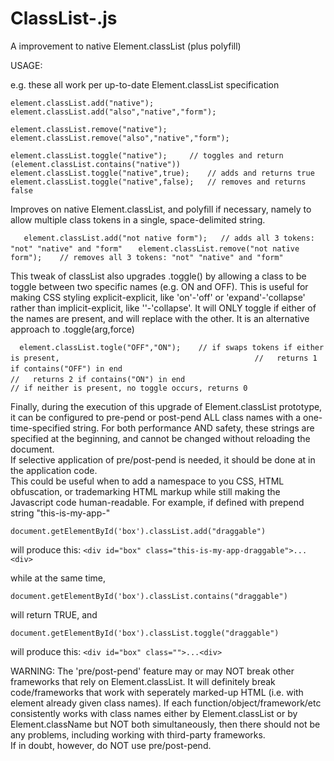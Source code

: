 # ClassList-.js
A improvement to native Element.classList (plus polyfill)


USAGE:

e.g. these all work per up-to-date Element.classList specification

	element.classList.add("native");
	element.classList.add("also","native","form");

	element.classList.remove("native");
	element.classList.remove("also","native","form");

	element.classList.toggle("native");		// toggles and return (element.classList.contains("native"))
	element.classList.toggle("native",true);	// adds and returns true
	element.classList.toggle("native",false);	// removes and returns false

Improves on native Element.classList, and polyfill if necessary, namely to allow 
multiple class tokens in a single, space-delimited string.

`	element.classList.add("not native form");	// adds all 3 tokens: "not" "native" and "form"`
`	element.classList.remove("not native form");	// removes all 3 tokens: "not" "native" and "form"`

This tweak of classList also upgrades .toggle() by allowing a class to be toggle
between two specific names (e.g. ON and OFF). This is useful for making CSS styling
explicit-explicit, like 'on'-'off' or 'expand'-'collapse' rather than implicit-explicit, like
''-'collapse'.  It will ONLY toggle if either of the names are present, and will replace with 
the other.  It is an alternative approach to .toggle(arg,force)
 
`	element.classList.togle("OFF","ON");	// if swaps tokens if either is present, `
`											//	 returns 1 if contains("OFF") in end`
`											//	 returns 2 if contains("ON") in end`
`											// if neither is present, no toggle occurs, returns 0`

Finally, during the execution of this upgrade of Element.classList prototype, it can be configured to 
pre-pend or post-pend ALL class names with a one-time-specified string.  For both performance AND
safety, these strings are specified at the beginning, and cannot be changed without reloading the document.  
If selective application of pre/post-pend is needed, it should be done at in the application code.  
This could be useful when to add a namespace to you CSS, HTML obfuscation, or trademarking HTML 
markup while still making the Javascript code human-readable.
For example, if defined with prepend string "this-is-my-app-"

	document.getElementById('box').classList.add("draggable")

will produce this:  `<div id="box" class="this-is-my-app-draggable">...<div>`

while at the same time,

	document.getElementById('box').classList.contains("draggable")  

will return TRUE, and

	document.getElementById('box').classList.toggle("draggable")

will produce this: `<div id="box" class="">...<div>`

WARNING:  The 'pre/post-pend' feature may or may NOT break other frameworks that rely on 
Element.classList.  It will definitely break code/frameworks that work with seperately marked-up HTML 
(i.e. with element already given class names).  If each function/object/framework/etc consistently 
works with class names either by Element.classList or by Element.className but NOT both simultaneously, 
then there should not be any problems, including working with third-party frameworks.  
If in doubt, however, do NOT use pre/post-pend.
